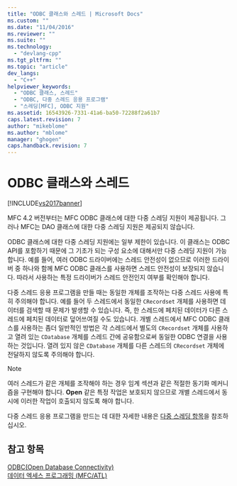 ```yaml
---
title: "ODBC 클래스와 스레드 | Microsoft Docs"
ms.custom: ""
ms.date: "11/04/2016"
ms.reviewer: ""
ms.suite: ""
ms.technology: 
  - "devlang-cpp"
ms.tgt_pltfrm: ""
ms.topic: "article"
dev_langs: 
  - "C++"
helpviewer_keywords: 
  - "ODBC 클래스, 스레드"
  - "ODBC, 다중 스레드 응용 프로그램"
  - "스레딩[MFC], ODBC 지원"
ms.assetid: 16543926-7331-41a6-ba50-72288f2a61b7
caps.latest.revision: 7
author: "mikeblome"
ms.author: "mblome"
manager: "ghogen"
caps.handback.revision: 7
---
```

# ODBC 클래스와 스레드
[!INCLUDE[vs2017banner](../../assembler/inline/includes/vs2017banner.md)]

MFC 4.2 버전부터는 MFC ODBC 클래스에 대한 다중 스레딩 지원이 제공됩니다.  그러나 MFC는 DAO 클래스에 대한 다중 스레딩 지원은 제공되지 않습니다.  
  
 ODBC 클래스에 대한 다중 스레딩 지원에는 일부 제한이 있습니다.  이 클래스는 ODBC API를 포함하기 때문에 그 기초가 되는 구성 요소에 대해서만 다중 스레딩 지원이 가능합니다.  예를 들어, 여러 ODBC 드라이버에는 스레드 안전성이 없으므로 이러한 드라이버 중 하나와 함께 MFC ODBC 클래스를 사용하면 스레드 안전성이 보장되지 않습니다.  따라서 사용하는 특정 드라이버가 스레드 안전인지 여부를 확인해야 합니다.  
  
 다중 스레드 응용 프로그램을 만들 때는 동일한 개체를 조작하는 다중 스레드 사용에 특히 주의해야 합니다.  예를 들어 두 스레드에서 동일한 `CRecordset` 개체를 사용하면 데이터를 검색할 때 문제가 발생할 수 있습니다. 즉, 한 스레드에 페치된 데이터가 다른 스레드에 페치된 데이터로 덮어쓰여질 수도 있습니다.  개별 스레드에서 MFC ODBC 클래스를 사용하는 좀더 일반적인 방법은 각 스레드에서 별도의 `CRecordset` 개체를 사용하고 열려 있는 `CDatabase` 개체를 스레드 간에 공유함으로써 동일한 ODBC 연결을 사용하는 것입니다.  열려 있지 않은 `CDatabase` 개체를 다른 스레드의 `CRecordset` 개체에 전달하지 않도록 주의해야 합니다.  
  
> [!NOTE]
>  여러 스레드가 같은 개체를 조작해야 하는 경우 임계 섹션과 같은 적절한 동기화 메커니즘을 구현해야 합니다.  **Open** 같은 특정 작업은 보호되지 않으므로  개별 스레드에서 동시에 이러한 작업이 호출되지 않도록 해야 합니다.  
  
 다중 스레드 응용 프로그램을 만드는 데 대한 자세한 내용은 [다중 스레딩 항목](../../parallel/multithreading-support-for-older-code-visual-cpp.md)을 참조하십시오.  
  
## 참고 항목  
 [ODBC\(Open Database Connectivity\)](../../data/odbc/open-database-connectivity-odbc.md)   
 [데이터 엑세스 프로그래밍 \(MFC\/ATL\)](../../data/data-access-programming-mfc-atl.md)